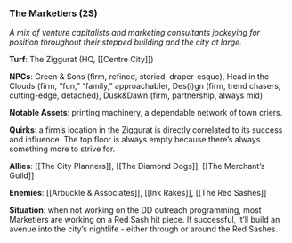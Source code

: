 ---
---

### The Marketiers (2S)
*A mix of venture capitalists and marketing consultants jockeying for position throughout their stepped building and the city at large.* 

**Turf**: The Ziggurat (HQ, [[Centre City]])

**NPCs**: Green & Sons (firm, refined, storied, draper-esque), Head in the Clouds (firm, “fun,” “family,” approachable), Des(i)gn (firm, trend chasers, cutting-edge, detached), Dusk&Dawn (firm, partnership, always mid) 

**Notable Assets**: printing machinery, a dependable network of town criers. 

**Quirks**: a firm’s location in the Ziggurat is directly correlated to its success and influence. The top floor is always empty because there’s always something more to strive for.

**Allies**: [[The City Planners]], [[The Diamond Dogs]], [[The Merchant’s Guild]]

**Enemies**: [[Arbuckle & Associates]], [[Ink Rakes]], [[The Red Sashes]]

**Situation**: when not working on the DD outreach programming, most Marketiers are working on a Red Sash hit piece. If successful, it’ll build an avenue into the city’s nightlife - either through or around the Red Sashes.  